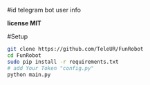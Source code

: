 #id telegram bot user info 

<b>license MIT</b>

#Setup

```sh
git clone https://github.com/TeleUR/FunRobot
cd FunRobot
sudo pip install -r requirements.txt
# add Your Token "config.py"
python main.py
```

